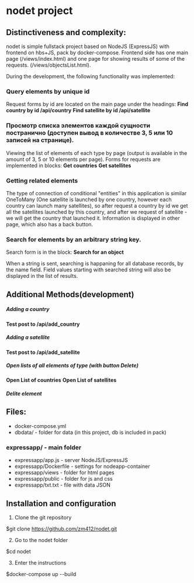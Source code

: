 # nodet project

## Distinctiveness and complexity:

nodet is simple fullstack project based on NodeJS (ExpressJS) with
frontend on hbs+JS, pack by docker-compose. Frontend side has one main page (/views/index.html)
and one page for showing results of some of the requests.
(/views/objectsList.html).

During the development, the following functionality was implemented:

### Query elements by unique id
Request forms by id are located on the main page under the headings:
**Find country by id /api/country** 
**Find satellite by id /api/satellite**


### Просмотр списка элементов каждой сущности постранично (доступен вывод в количестве 3, 5 или 10 записей на странице). 
Viewing the list of elements of each type by page (output is available in the amount of 3, 5 or 10 elements per page).
Forms for requests are implemented in blocks:
**Get countries** 
**Get satellites**

###  Getting related elements
The type of connection of conditional "entities" in this application is similar
OneToMany (One satellite is launched by one country, however each country
can launch many satellites), so after request a country by id we
get all the satellites launched by this country, and after we request of satellite -
we will get the country that launched it. Information is displayed in
other page, which also has a back button.

### Search for elements by an arbitrary string key.
Search form is in the block: **Search for an object**

When a string is sent, searching is happaning for all
database records, by the name field. Field values starting with
searched string will also be displayed in the list of results.

## Additional Methods(development)

##### Adding a country 
**Test post to /api/add_country**

##### Adding a satellite 
**Test post to /api/add_satellite**

##### Open lists of all elements of type (with button Delete) 
**Open List of countries**
**Open List of satellites**

##### Delite element 

## Files: 
* docker-compose.yml
* dbdata/ - folder for data (in this project, db is included in pack)

### expressapp/ - main folder
* expressapp/app.js - server NodeJS/ExpressJS
* expressapp/Dockerfile - settings for nodeapp-container
* expressapp/views - folder for html pages
* expressapp/public - folder for js and css   
* expressapp/txt.txt - file with data JSON


## Installation and configuration

1. Clone the git repository

$git clone https://github.com/zm412/nodet.git

2. Go to the nodet folder

$cd nodet 

3. Enter the instructions 

$docker-compose up --build


